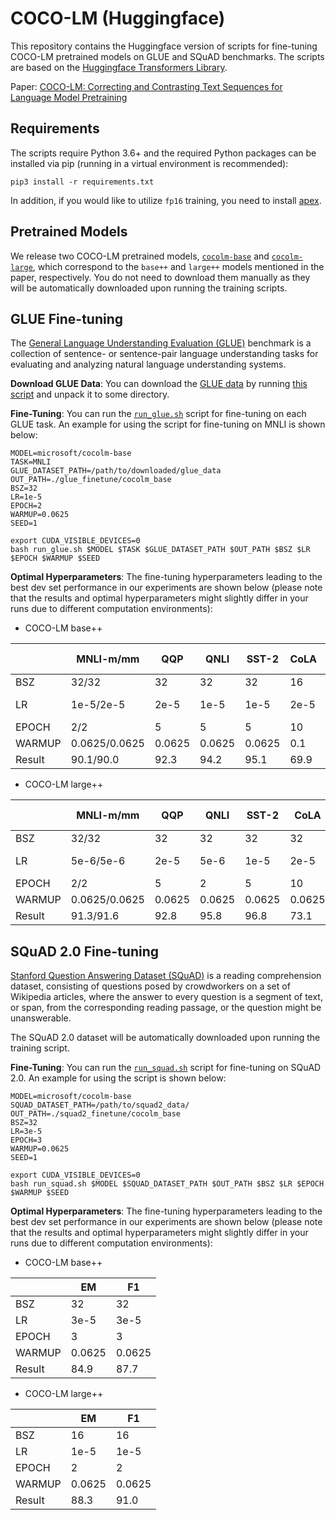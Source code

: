 # COCO-LM (Huggingface)

This repository contains the Huggingface version of scripts for fine-tuning COCO-LM pretrained models on GLUE and SQuAD benchmarks. The scripts are based on the [Huggingface Transformers Library](https://github.com/huggingface/transformers).

Paper: [COCO-LM: Correcting and Contrasting Text Sequences for Language Model Pretraining](https://arxiv.org/abs/2102.08473)

## Requirements

The scripts require Python 3.6+ and the required Python packages can be installed via pip (running in a virtual environment is recommended):
```
pip3 install -r requirements.txt
```
In addition, if you would like to utilize `fp16` training, you need to install [apex](https://github.com/NVIDIA/apex).

## Pretrained Models

We release two COCO-LM pretrained models, [`cocolm-base`](https://huggingface.co/microsoft/cocolm-base) and [`cocolm-large`](https://huggingface.co/microsoft/cocolm-large), which correspond to the `base++` and `large++` models mentioned in the paper, respectively. You do not need to download them manually as they will be automatically downloaded upon running the training scripts.

## GLUE Fine-tuning

The [General Language Understanding Evaluation (GLUE)](https://gluebenchmark.com/) benchmark is a collection of sentence- or sentence-pair language understanding tasks for evaluating and analyzing natural language understanding systems. 

**Download GLUE Data**: You can download the [GLUE data](https://gluebenchmark.com/tasks) by running [this script](https://gist.github.com/W4ngatang/60c2bdb54d156a41194446737ce03e2e) and unpack it to some directory.

**Fine-Tuning**: You can run the [`run_glue.sh`](run_glue.sh) script for fine-tuning on each GLUE task. An example for using the script for fine-tuning on MNLI is shown below:
```
MODEL=microsoft/cocolm-base
TASK=MNLI
GLUE_DATASET_PATH=/path/to/downloaded/glue_data
OUT_PATH=./glue_finetune/cocolm_base
BSZ=32
LR=1e-5
EPOCH=2
WARMUP=0.0625
SEED=1

export CUDA_VISIBLE_DEVICES=0
bash run_glue.sh $MODEL $TASK $GLUE_DATASET_PATH $OUT_PATH $BSZ $LR $EPOCH $WARMUP $SEED
```

**Optimal Hyperparameters**: The fine-tuning hyperparameters leading to the best dev set performance in our experiments are shown below (please note that the results and optimal hyperparameters might slightly differ in your runs due to different computation environments):

* COCO-LM base++

|  | MNLI-m/mm | QQP | QNLI | SST-2 | CoLA | RTE | MRPC | STS-B |
| ------ | ------ | ------ | ------ | ------ | ------ | ------ | ------ | ------ |
| BSZ | 32/32 | 32 | 32 | 32 | 16 | 16 | 16 | 16 |
| LR | 1e-5/2e-5 | 2e-5 | 1e-5 | 1e-5 | 2e-5 | 3e-5 | 2e-5 | 4e-5 |
| EPOCH | 2/2 | 5 | 5 | 5 | 10 | 10 | 10 | 10 |
| WARMUP | 0.0625/0.0625 | 0.0625 | 0.0625 | 0.0625 | 0.1 | 0.1 | 0.1 | 0.1 |
| Result | 90.1/90.0 | 92.3 | 94.2 | 95.1 | 69.9 | 87.4 | 90.9 | 91.8 |

* COCO-LM large++

|  | MNLI-m/mm | QQP | QNLI | SST-2 | CoLA | RTE | MRPC | STS-B |
| ------ | ------ | ------ | ------ | ------ | ------ | ------ | ------ | ------ |
| BSZ | 32/32 | 32 | 32 | 32 | 32 | 32 | 16 | 16 |
| LR | 5e-6/5e-6 | 2e-5 | 5e-6 | 1e-5 | 2e-5 | 3e-5 | 2e-5 | 2e-5 |
| EPOCH | 2/2 | 5 | 2 | 5 | 10 | 10 | 10 | 10 |
| WARMUP | 0.0625/0.0625 | 0.0625 | 0.0625 | 0.0625 | 0.0625 | 0.1 | 0.1 | 0.1 |
| Result | 91.3/91.6 | 92.8 | 95.8 | 96.8 | 73.1 | 91.3 | 91.9 | 92.8 |

## SQuAD 2.0 Fine-tuning 
[Stanford Question Answering Dataset (SQuAD)](https://rajpurkar.github.io/SQuAD-explorer/) is a reading comprehension dataset, consisting of questions posed by crowdworkers on a set of Wikipedia articles, where the answer to every question is a segment of text, or span, from the corresponding reading passage, or the question might be unanswerable. 

The SQuAD 2.0 dataset will be automatically downloaded upon running the training script.

**Fine-Tuning**: You can run the [`run_squad.sh`](run_squad.sh) script for fine-tuning on SQuAD 2.0. An example for using the script is shown below:
```
MODEL=microsoft/cocolm-base
SQUAD_DATASET_PATH=/path/to/squad2_data/
OUT_PATH=./squad2_finetune/cocolm_base
BSZ=32
LR=3e-5
EPOCH=3
WARMUP=0.0625
SEED=1

export CUDA_VISIBLE_DEVICES=0
bash run_squad.sh $MODEL $SQUAD_DATASET_PATH $OUT_PATH $BSZ $LR $EPOCH $WARMUP $SEED
```

**Optimal Hyperparameters**: The fine-tuning hyperparameters leading to the best dev set performance in our experiments are shown below (please note that the results and optimal hyperparameters might slightly differ in your runs due to different computation environments):

* COCO-LM base++

|  | EM | F1 |
| ------ | ------ | ------ |
| BSZ | 32 | 32 |
| LR | 3e-5 | 3e-5 |
| EPOCH | 3 | 3 |
| WARMUP | 0.0625 | 0.0625 |
| Result | 84.9 | 87.7 |

* COCO-LM large++

|  | EM | F1 |
| ------ | ------ | ------ |
| BSZ | 16 | 16 |
| LR | 1e-5 | 1e-5 |
| EPOCH | 2 | 2 |
| WARMUP | 0.0625 | 0.0625 |
| Result | 88.3 | 91.0 |
